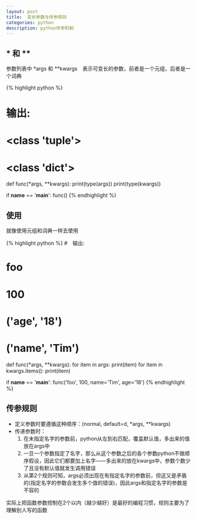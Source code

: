 ```yaml
---
layout: post
title:  变长参数与传参规则
categories: python
description: python传参机制
---
```


## * 和 **
参数列表中 *args 和 **kwargs　表示可变长的参数，前者是一个元组，后者是一个词典

{% highlight python %}
# 输出:
# <class 'tuple'>
# <class 'dict'>

def func(*args, **kwargs):
    print(type(args))
    print(type(kwargs))
    
if __name__ == '__main__':
    func()
{% endhighlight %}

## 使用
就像使用元组和词典一样去使用

{% highlight python %}
#　输出:
# foo
# 100
# ('age', '18')
# ('name', 'Tim')

def func(*args, **kwargs):
    for item in args:
        print(item)
    for item in kwargs.items():
        print(item)
        
if __name__ == '__main__':
    func('foo', 100, name='Tim', age='18')
{% endhighlight %}

## 传参规则

- 定义参数时要遵循这种顺序：(normal, default=d, *args, **kwargs)
- 传递参数时：
    1. 在未指定名字的参数前，python从左到右匹配，覆盖默认值，多出来的值放在args中
    2. 一旦一个参数指定了名字，那么从这个参数之后的各个参数python不做顺序假设，因此它们都要加上名字——多出来的放在kwargs中，参数个数少了且没有默认值就发生调用错误
    3. 从第2个规则可知，args必须出现在有指定名字的参数前，但这又是矛盾的(指定名字的参数会发生多个值的错误)，因此args和指定名字的参数是不容的
    
实际上把函数参数控制在2个以内（越少越好）是最好的编程习惯，规则主要为了理解别人写的函数
